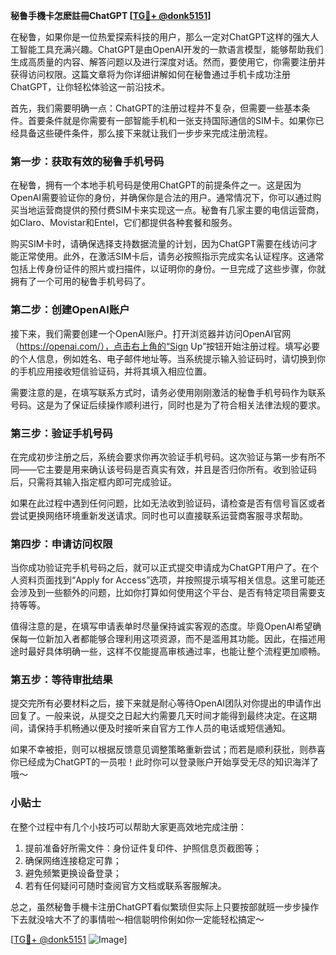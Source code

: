 **秘鲁手機卡怎麽註冊ChatGPT [[TG💪+ @donk5151](https://t.me/s/donk5151)]**

在秘鲁，如果你是一位热爱探索科技的用户，那么一定对ChatGPT这样的强大人工智能工具充满兴趣。ChatGPT是由OpenAI开发的一款语言模型，能够帮助我们生成高质量的内容、解答问题以及进行深度对话。然而，要使用它，你需要注册并获得访问权限。这篇文章将为你详细讲解如何在秘鲁通过手机卡成功注册ChatGPT，让你轻松体验这一前沿技术。

首先，我们需要明确一点：ChatGPT的注册过程并不复杂，但需要一些基本条件。首要条件就是你需要有一部智能手机和一张支持国际通信的SIM卡。如果你已经具备这些硬件条件，那么接下来就让我们一步步来完成注册流程。

### 第一步：获取有效的秘鲁手机号码

在秘鲁，拥有一个本地手机号码是使用ChatGPT的前提条件之一。这是因为OpenAI需要验证你的身份，并确保你是合法的用户。通常情况下，你可以通过购买当地运营商提供的预付费SIM卡来实现这一点。秘鲁有几家主要的电信运营商，如Claro、Movistar和Entel，它们都提供各种套餐和服务。

购买SIM卡时，请确保选择支持数据流量的计划，因为ChatGPT需要在线访问才能正常使用。此外，在激活SIM卡后，请务必按照指示完成实名认证程序。这通常包括上传身份证件的照片或扫描件，以证明你的身份。一旦完成了这些步骤，你就拥有了一个可用的秘鲁手机号码了。

### 第二步：创建OpenAI账户

接下来，我们需要创建一个OpenAI账户。打开浏览器并访问OpenAI官网（https://openai.com/），点击右上角的“Sign Up”按钮开始注册过程。填写必要的个人信息，例如姓名、电子邮件地址等。当系统提示输入验证码时，请切换到你的手机应用接收短信验证码，并将其填入相应位置。

需要注意的是，在填写联系方式时，请务必使用刚刚激活的秘鲁手机号码作为联系号码。这是为了保证后续操作顺利进行，同时也是为了符合相关法律法规的要求。

### 第三步：验证手机号码

在完成初步注册之后，系统会要求你再次验证手机号码。这次验证与第一步有所不同——它主要是用来确认该号码是否真实有效，并且是否归你所有。收到验证码后，只需将其输入指定框内即可完成验证。

如果在此过程中遇到任何问题，比如无法收到验证码，请检查是否有信号盲区或者尝试更换网络环境重新发送请求。同时也可以直接联系运营商客服寻求帮助。

### 第四步：申请访问权限

当你成功验证完手机号码之后，就可以正式提交申请成为ChatGPT用户了。在个人资料页面找到“Apply for Access”选项，并按照提示填写相关信息。这里可能还会涉及到一些额外的问题，比如你打算如何使用这个平台、是否有特定项目需要支持等等。

值得注意的是，在填写申请表单时尽量保持诚实客观的态度。毕竟OpenAI希望确保每一位新加入者都能够合理利用这项资源，而不是滥用其功能。因此，在描述用途时最好具体明确一些，这样不仅能提高审核通过率，也能让整个流程更加顺畅。

### 第五步：等待审批结果

提交完所有必要材料之后，接下来就是耐心等待OpenAI团队对你提出的申请作出回复了。一般来说，从提交之日起大约需要几天时间才能得到最终决定。在这期间，请保持手机畅通以便及时接听来自官方工作人员的电话或短信通知。

如果不幸被拒，则可以根据反馈意见调整策略重新尝试；而若是顺利获批，则恭喜你已经成为ChatGPT的一员啦！此时你可以登录账户开始享受无尽的知识海洋了哦～

### 小贴士

在整个过程中有几个小技巧可以帮助大家更高效地完成注册：

1. 提前准备好所需文件：身份证件复印件、护照信息页截图等；
2. 确保网络连接稳定可靠；
3. 避免频繁更换设备登录；
4. 若有任何疑问可随时查阅官方文档或联系客服解决。

总之，虽然秘鲁手機卡注册ChatGPT看似繁琐但实际上只要按部就班一步步操作下去就没啥大不了的事情啦～相信聪明伶俐如你一定能轻松搞定～

[[TG💪+ @donk5151](https://t.me/s/donk5151) ![Image](https://i.postimg.cc/rwNCRYN7/Snipaste-2025-04-30-17-27-05.png)]